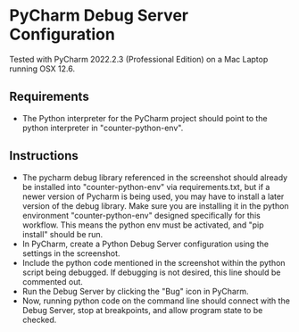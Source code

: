 # PyCharm Debug Server Configuration

Tested with PyCharm 2022.2.3 (Professional Edition) on a Mac Laptop running OSX 12.6.

## Requirements

* The Python interpreter for the PyCharm project should point to the python interpreter in "counter-python-env".

## Instructions

* The pycharm debug library referenced in the screenshot should already be installed into "counter-python-env" via requirements.txt, but if a newer version of Pycharm is being used, you may have to install a later version of the debug library.  Make sure you are installing it in the python environment "counter-python-env" designed specifically for this workflow.  This means the python env must be activated, and "pip install" should be run.
* In PyCharm, create a Python Debug Server configuration using the settings in the screenshot.
* Include the python code mentioned in the screenshot within the python script being debugged.   If debugging is not desired, this line should be commented out.
* Run the Debug Server by clicking the "Bug" icon in PyCharm.  
* Now, running python code on the command line should connect with the Debug Server, stop at breakpoints, and allow program state to be checked.
